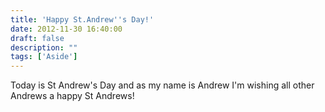 ```yaml
---
title: 'Happy St.Andrew''s Day!'
date: 2012-11-30 16:40:00
draft: false
description: ""
tags: ['Aside']
---
```


Today is St Andrew's Day and as my name is Andrew I'm wishing all other Andrews a happy St Andrews!
